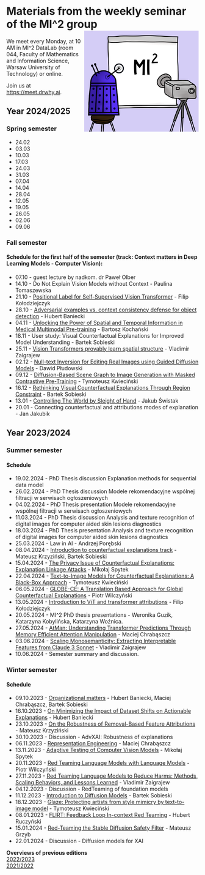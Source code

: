 # Materials from the weekly seminar of the MI^2 group  <img src="prezentacja.png" align="right" width="300"/>

We meet every Monday, at 10 AM in MI^2 DataLab (room 044, Faculty of Mathematics and Information Science, Warsaw University of Technology) or online.

Join us at https://meet.drwhy.ai.

## Year 2024/2025

### Spring semester

* 24.02
* 03.03
* 10.03
* 17.03
* 24.03
* 31.03
* 07.04
* 14.04
* 28.04
* 12.05
* 19.05
* 26.05
* 02.06
* 09.06

### Fall semester

#### Schedule for the first half of the semester (track: Context matters in Deep Learning Models - Computer Vision):

* 07.10 - guest lecture by nadkom. dr Paweł Olber
* 14.10 - Do Not Explain Vision Models without Context - Paulina Tomaszewska
* 21.10 - [Positional Label for Self-Supervised Vision Transformer](https://github.com/MI2DataLab/MI2DataLab_Seminarium/tree/master/2024/2024_10_21_Positional_Label_for_Self-Supervised_Vision_Transformer) - Filip Kołodziejczyk
* 28.10 - [Adversarial examples vs. context consistency defense for object detection](https://github.com/MI2DataLab/MI2DataLab_Seminarium/tree/master/2024/2024_10_28_Adversarial_attacks_against_object_detection.md) - Hubert Baniecki
* 04.11 - [Unlocking the Power of Spatial and Temporal Information in Medical Multimodal Pre-training](https://github.com/MI2DataLab/MI2DataLab_Seminarium/tree/master/2024/2024_11_04_Unlocking_the_Power_of_Spatial_and_Temporal_Information_in_Medical_Multimodal_Pre-training) - Bartosz Kochański
* 18.11 - User study: Visual Counterfactual Explanations for Improved Model Understanding - Bartek Sobieski
* 25.11 - [Vision Transformers provably learn spatial structure](https://github.com/MI2DataLab/MI2DataLab_Seminarium/tree/master/2024/2024_11_25_Vision_Transformers_provably_learn_spatial_structure) - Vladimir Zaigrajew
* 02.12 - [Null-text Inversion for Editing Real Images using Guided Diffusion Models](https://github.com/MI2DataLab/MI2DataLab_Seminarium/tree/master/2024/2024_12_02_Null_text_optimization_for_editing_real_images) - Dawid Płudowski
* 09.12 - [Diffusion-Based Scene Graph to Image Generation with Masked Contrastive Pre-Training](https://github.com/MI2DataLab/MI2DataLab_Seminarium/tree/master/2024/2024_12_09_Diffusion_Based_Scene_Graph_to_Image_Generation_with_Masked_Contrastive_Pre_Training) - Tymoteusz Kwieciński
* 16.12 - [Rethinking Visual Counterfactual Explanations Through Region Constraint](https://github.com/MI2DataLab/MI2DataLab_Seminarium/tree/master/2024/2024_12_16_rethinking_visual_counterfactual_explanations_through_region_constraint) - Bartek Sobieski
* 13.01 - [Controlling The World by Sleight of Hand](https://github.com/MI2DataLab/MI2DataLab_Seminarium/tree/master/2025/2025_01_13_controlling_the_world_by_sleight_of_hand) - Jakub Świstak
* 20.01 - Connecting counterfactual and attributions modes of explanation - Jan Jakubik

## Year 2023/2024

### Summer semester

#### Schedule

* 19.02.2024 - PhD Thesis discussion Explanation methods for sequential data model
* 26.02.2024 - PhD Thesis discussion Modele rekomendacyjne wspólnej filtracji w serwisach ogłoszeniowych
* 04.02.2024 - PhD Thesis presentation Modele rekomendacyjne wspólnej filtracji w serwisach ogłoszeniowych
* 11.03.2024 - PhD Thesis discussion Analysis and texture recognition of digital images for computer aided skin lesions diagnostics
* 18.03.2024 - PhD Thesis presentation Analysis and texture recognition of digital images for computer aided skin lesions diagnostics
* 25.03.2024 - Law in AI - Andrzej Porębski
* 08.04.2024 - [Introduction to counterfactual explanations track](https://github.com/MI2DataLab/MI2DataLab_Seminarium/tree/master/2024/2024_04_08_Intro_to_CEs) - Mateusz Krzyziński, Bartek Sobieski
* 15.04.2024 - [The Privacy Issue of Counterfactual Explanations: Explanation Linkage Attacks](https://github.com/HubertR21/MI2DataLab_Seminarium/tree/master/2024/2024_04_15_explanation_linkage_attacks) - Mikołaj Spytek
* 22.04.2024 - [Text-to-Image Models for Counterfactual Explanations: A Black-Box Approach](https://github.com/MI2DataLab/MI2DataLab_Seminarium/tree/master/2024/2024_04_22_TIME_Text-To-Image_For_Counterfactual_Explanations) - Tymoteusz Kwieciński
* 06.05.2024 - [GLOBE-CE: A Translation Based Approach for Global Counterfactual Explanations](https://github.com/MI2DataLab/MI2DataLab_Seminarium/tree/master/2024/2024_05_06_GLOBE-CE) - Piotr Wilczyński
* 13.05.2024 - [Introduction to ViT and transformer attributions](https://github.com/MI2DataLab/MI2DataLab_Seminarium/tree/master/2024/2024_05_13_Introduction_to_Visual_Transformers_and_Transformer_Attributions/) - Filip Kołodziejczyk
* 20.05.2024 - MI^2 PhD thesis presentations - Weronika Guzik, Katarzyna Kobylińska, Katarzyna Woźnica.
* 27.05.2024 - [AtMan: Understanding Transformer Predictions Through Memory Efficient Attention Manipulation](https://github.com/MI2DataLab/MI2DataLab_Seminarium/tree/master/2024/2024_06_03_AtMan) - Maciej Chrabąszcz
* 03.06.2024 - [Scaling Monosemanticity: Extracting Interpretable Features from Claude 3 Sonnet](https://github.com/MI2DataLab/MI2DataLab_Seminarium/tree/master/2024/2024_06_03_Scaling_Monosemanticity) - Vladimir Zaigrajew
* 10.06.2024 - Semester summary and discussion.

### Winter semester

#### Schedule

* 09.10.2023 - [Organizational matters](https://github.com/MI2DataLab/MI2DataLab_Seminarium/tree/master/2023/2023_10_09_Organizational_matters_winter_edition) - Hubert Baniecki, Maciej Chrabąszcz, Bartek Sobieski
* 16.10.2023 - [On Minimizing the Impact of Dataset Shifts on Actionable Explanations](https://github.com/MI2DataLab/MI2DataLab_Seminarium/blob/master/2023/2023_10_16_impact_of_dataset_shifts_on_actionable_eplanations.txt) - Hubert Baniecki
* 23.10.2023 - [On the Robustness of Removal-Based Feature Attributions](https://github.com/MI2DataLab/MI2DataLab_Seminarium/tree/master/2023/2023_10_23_removal_based_attributions_robustness) - Mateusz Krzyziński
* 30.10.2023 - Discussion - AdvXAI: Robustness of explanations
* 06.11.2023 - [Representation Engineering](https://github.com/maciejchrabaszcz/MI2DataLab_Seminarium/tree/master/2023/2023_11_06_Representation_Engineering) - Maciej Chrabąszcz
* 13.11.2023 - [Adaptive Testing of Computer Vision Models](https://github.com/MI2DataLab/MI2DataLab_Seminarium/tree/master/2023/2023_11_13_Adaptive_Testing_of_Computer_Vision_Models)	 - Mikołaj Spytek
* 20.11.2023 - [Red Teaming Language Models with Language Models](https://github.com/MI2DataLab/MI2DataLab_Seminarium/tree/master/2023/2023_11_20_Red_Teaming_Language_Models_with_Language_Models) - Piotr Wilczyński
* 27.11.2023 - [Red Teaming Language Models to Reduce Harms: Methods, Scaling Behaviors, and Lessons Learned](https://github.com/MI2DataLab/MI2DataLab_Seminarium/tree/master/2023/2023_11_27_Red_Teaming_Language_Models_to_Reduce_Harms) - Vladimir Zaigrajew
* 04.12.2023 - Discussion - RedTeaming of foundation models
* 11.12.2023 - [Introduction to Diffusion Models](https://github.com/MI2DataLab/MI2DataLab_Seminarium/tree/master/2023/2023_12_11_intro_to_diffusion_models) - Bartek Sobieski
* 18.12.2023 - [Glaze: Protecting artists from style mimicry by text-to-image model](https://github.com/MI2DataLab/MI2DataLab_Seminarium/tree/master/2023/2023_12_18_glaze_protecting_artists_from_style_mimicry) - Tymoteusz Kwieciński
* 08.01.2023 - [FLIRT: Feedback Loop In-context Red Teaming](https://github.com/HubertR21/MI2DataLab_Seminarium/tree/patch-2/2024/2024_01_08_FLIRT_Feedback_Loop_In-context_Red_Teaming) - Hubert Ruczyński
* 15.01.2024 - [Red-Teaming the Stable Diffusion Safety Filter](https://github.com/MI2DataLab/MI2DataLab_Seminarium/tree/master/2023/2024_01_15_red_teaming_stable_diffusion_safety_filter) - Mateusz Grzyb
* 22.01.2024 - Discussion - Diffusion models for XAI

**Overviews of previous editions**  
[2022/2023](https://github.com/MI2DataLab/MI2DataLab_Seminarium/blob/master/README_ARCHIVE_22_23.md)  
[2021/2022](https://github.com/MI2DataLab/MI2DataLab_Seminarium/blob/master/README_ARCHIVE.md)  

